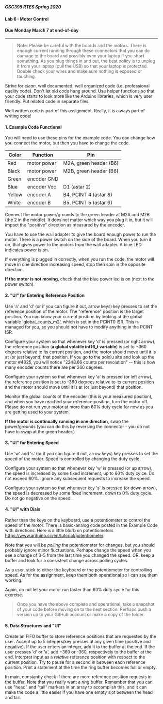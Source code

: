 ##### CSC395 RTES Spring 2020

#### Lab 6 : Motor Control
#### Due Monday March 7 at end-of-day

<hr>

> Note: Please be careful with the boards and the motors. There is enough current running through these connectors that you can do damage to the board and possibly even your laptop if you short something. As you plug things in and out, the best policy is to unplug it from your laptop (pull the USB) so that your laptop is protected. Double check your wires and make sure nothing is exposed or touching.

Strive for _clean_, well documented, well organized code (i.e. professional quality code). Don't let old code hang around. Use helper functions so that your code starts to look more like the Arduino libraries, which is very user friendly. Put related code in separate files.

Well written code is part of this assignment. Really, it is always part of writing code!

#### 1. Example Code Functional

You will need to use these pins for the example code. You can change how you connect the motor, but then you have to change the code.

|Color | Function| Pin |
|-----|-----|-----|
| Red | motor power | M2A, green header (B6) |
| Black | motor power | M2B, green header (B6)
| Green | encoder GND | |
| Blue | encoder Vcc | D1 (astar 2) |
| Yellow | encoder A | B4, PCINT 4 (astar 8) |
| White | encoder B  | B5, PCINT 5 (astar 9) |

Connect the motor power/grounds to the green header at M2A and M2B (the 2 in the middle). It does not matter which way you plug it in, but it will impact the "positive" direction as measured by the encoder.

You have to use the wall adapter to give the board enough power to run the motor. There is a power switch on the side of the board. When you turn it on, that gives power to the motors from the wall adapter. A blue LED indicates power is on.

If everything is plugged in correctly, when you run the code, the motor will move in one direction increasing speed, stop then spin in the opposite direction.

__If the motor is not moving__, check that the blue power led is on (next to the power switch).

#### 2. "UI" for Entering Reference Position

Use 'a' and 'd' (or if you can figure it out, arrow keys) key presses to set the reference position of the motor. The "reference" position is the target position. You can know your current position by looking at the global variable 'global_counts_m2', which is set in the PCINT0 ISR. This is managed for you, so you should not have to modify anything in the PCINT ISR.  

Configure your system so that whenever key 'd' is pressed (or right arrow), the reference position (__a global volatile int16_t variable__) is set to +360 degrees relative to its current position, and the motor should move until it is at (or just beyond) that position. If you go to the pololu site and look up the motor #4825, you will notice "2248.86 counts per revolution" -- this is how many encoder counts there are per 360 degrees.

Configure your system so that whenever key 'a' is pressed (or left arrow), the reference position is set to -360 degrees relative to its current position and the motor should move until it is at (or just beyond) that position.

Monitor the global counts of the encoder (this is your measured position), and when you have reached your reference position, turn the motor off. Please do not run your motor at more than 60% duty cycle for now as you are getting used to your system.

__If the motor is continually running in one direction__, swap the power/grounds (you can do this by reversing the connector - you do not have to swap at the green header.)

#### 3. "UI" for Entering Speed

Use 'w' and 's' (or if you can figure it out, arrow keys) key presses to set the speed of the motor. Speed is controlled by changing the duty cycle.

Configure your system so that whenever key 'w' is pressed (or up arrow), the speed is increased by some fixed increment, up to 60% duty cylce. Do not exceed 60%. Ignore any subsequent requests to increase the speed.

Configure your system so that whenever key 's' is pressed (or down arrow), the speed is decreased by some fixed increment, down to 0% duty cycle. Do not go negative on the speed.


#### 4. "UI" with Dials

Rather than the keys on the keyboard, use a potentiometer to control the speed of the motor. There is basic-analog code posted in the Example Code with directions. Here is a little blurb on potentiometers https://www.arduino.cc/en/tutorial/potentiometer.

Note that you will be _polling_ the potentiometer for changes, but you should probably ignore minor fluctuations. Perhaps change the speed when you see a change of 3-5 from the last time you changed the speed. OR, keep a buffer and look for a consistent change across polling cycles.

As a user, stick to either the keyboard or the potentiometer for controlling speed. As for the assignment, keep them both operational so I can see them working.

Again, do not let your motor run faster than 60% duty cycle for this exercise.

> Once you have the above complete and operational, take a snapshot of your code before moving on to the next section. Perhaps push a version up to your GitHub account or make a copy of the folder.

#### 5. Data Structures and "UI"

Create an FIFO buffer to store reference positions that are requested by the user. Accept up to 5 integers/key presses at any given time (positive and negative). If the user enters an integer, add it to the buffer at the end. If the user presses 'd' or 'a', add +360 or -360, respectively to the buffer at the end. Interpret input as a *relative* reference position with respect to the current position. Try to pause for a second in between each reference position. Print a statement at the time the ring buffer becomes full or empty.

In main, constantly check if there are more reference position requests in the buffer. Note that you really want a _ring_ buffer. Remember that you can use "head" and "tail" markers in an array to accomplish this, and it can make the code a little easier if you have one empty slot between the head and tail.
